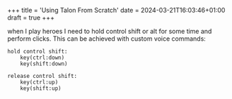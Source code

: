 +++
title = 'Using Talon From Scratch'
date = 2024-03-21T16:03:46+01:00
draft = true
+++

when I play heroes I need to hold control shift or alt for some time and perform clicks. This can be achieved with custom voice commands:

```talon
hold control shift:
    key(ctrl:down)
    key(shift:down)
    
release control shift:
    key(ctrl:up)
    key(shift:up)
```
